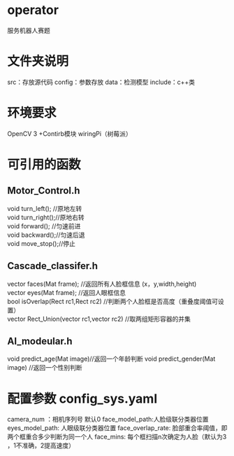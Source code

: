 # operator
服务机器人赛题
# 文件夹说明
src：存放源代码
config：参数存放
data：检测模型
include：c++类

# 环境要求
OpenCV 3 +Contirb模块
wiringPi（树莓派）

# 可引用的函数
## Motor_Control.h
void turn_left(); //原地左转  
void turn_right();//原地右转  
void forward(); //匀速前进  
void backward();//匀速后退  
void move_stop();//停止  
## Cascade_classifer.h
vector<Rect> faces(Mat frame); //返回所有人脸框信息 (x，y,width,height)  
vector<Rect> eyes(Mat frame); //返回人眼框信息  
bool isOverlap(Rect rc1,Rect rc2) //判断两个人脸框是否高度（重叠度阈值可设置）  
vector<Rect> Rect_Union(vector<Rect> rc1,vector<Rect> rc2) //取两组矩形容器的并集  
## AI_modeular.h
void predict_age(Mat image)//返回一个年龄判断
void predict_gender(Mat image) //返回一个性别判断

# 配置参数 config_sys.yaml
camera_num ：相机序列号 默认0
face_model_path:人脸级联分类器位置
eyes_model_path: 人眼级联分类器位置
face_overlap_rate: 脸部重合率阈值，即两个框重合多少判断为同一个人
face_mins: 每个框扫描n次确定为人脸（默认为3 ，1不准确，2提高速度）
